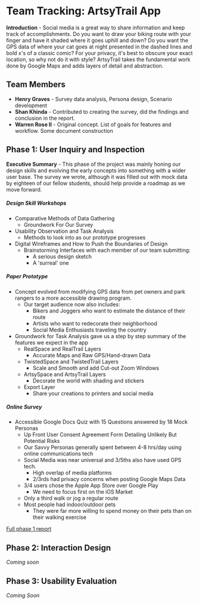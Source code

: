 # Team Tracking: ArtsyTrail App

**Introduction** - Social media is a great way to share information and keep track of accomplishments.  Do you want to draw your biking route with your finger and have it shaded where it goes uphill and down?  Do you want the GPS data of where your cat goes at night presented in the dashed lines and bold x's of a classic comic?  For your privacy, it's best to obscure your exact location, so why not do it with style?  ArtsyTrail takes the fundamental work done by Google Maps and adds layers of detail and abstraction.

## Team Members

* **Henry Graves** - Survey data analysis, Persona design, Scenario development 
* **Shan Khinda** - Contributed to creating the survey, did the findings and conclusion in the report.
* **Warren Rose II** - Original concept.  List of goals for features and workflow.  Some document construction

## Phase 1: User Inquiry and Inspection

**Executive Summary** - This phase of the project was mainly honing our design skills and evolving the early concepts into something with a wider user base.  The survey we wrote, although it was filled out with mock data by eighteen of our fellow students, should help provide a roadmap as we move forward.

##### Design Skill Workshops
* Comparative Methods of Data Gathering
     - Groundwork For Our Survey
* Usability Observation and Task Analysis
     - Methods to look into as our prototype progresses
* Digital Wireframes and How to Push the Boundaries of Design
     - Brainstorming Interfaces with each member of our team submitting:
       - A serious design sketch
       - A 'surreal' one

##### Paper Prototype
* Concept evolved from modifying GPS data from pet owners and park rangers to a more accessible drawing program.
     - Our target audience now also includes:
       - Bikers and Joggers who want to estimate the distance of their route
       - Artists who want to redecorate their neighborhood
       - Social Media Enthusiasts traveling the country
* Groundwork for Task Analysis gave us a step by step summary of the features we expect in the app
     - RealSpace and RealTrail Layers
       - Accurate Maps and Raw GPS/Hand-drawn Data
     - TwistedSpace and TwistedTrail Layers
       - Scale and Smooth and add Cut-out Zoom Windows
     - ArtsySpace and ArtsyTrail Layers
       - Decorate the world with shading and stickers
     - Export Layer
       - Share your creations to printers and social media
     
##### Online Survey
* Accessible Google Docs Quiz with 15 Questions answered by 18 Mock Personas
     - Up Front User Consent Agreement Form Detailing Unlikely But Potential Risks
     - Our Savvy Personas generally spent between 4-8 hrs/day using online communications tech
     - Social Media was near universal and 3/5ths also have used GPS tech.
       - High overlap of media platforms
       - 2/3rds had privacy concerns when posting Google Maps Data
     - 3/4 users chose the Apple App Store over Google Play
       - We need to focus first on the iOS Market
     - Only a third walk or jog a regular route
     - Most people had indoor/outdoor pets
       - They were far more willing to spend money on their pets than on their walking exercise
       
[Full phase 1 report](phase1/)

## Phase 2: Interaction Design

*Coming soon*

## Phase 3: Usability Evaluation

*Coming Soon*
